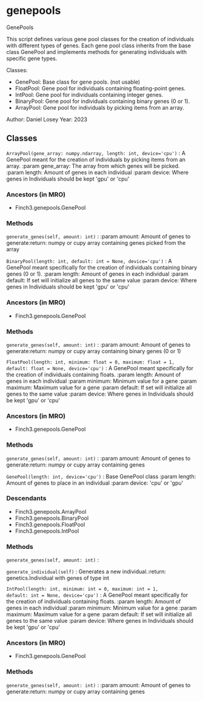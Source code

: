 

genepools
=======================
GenePools

This script defines various gene pool classes for the creation of individuals with different types of genes.
Each gene pool class inherits from the base class GenePool and implements methods for generating individuals
with specific gene types.

Classes:
- GenePool: Base class for gene pools. (not usable)
- FloatPool: Gene pool for individuals containing floating-point genes.
- IntPool: Gene pool for individuals containing integer genes.
- BinaryPool: Gene pool for individuals containing binary genes (0 or 1).
- ArrayPool: Gene pool for individuals by picking items from an array.

Author: Daniel Losey
Year: 2023

Classes
-------

``ArrayPool(gene_array: numpy.ndarray, length: int, device='cpu')``
:   A GenePool meant for the creation of individuals by picking items from an array.
:param gene_array: The array from which genes will be picked.
:param length: Amount of genes in each individual
:param device: Where genes in Individuals should be kept 'gpu' or 'cpu'

### Ancestors (in MRO)

* Finch3.genepools.GenePool

### Methods

``generate_genes(self, amount: int)``
:   :param amount: Amount of genes to generate:return: numpy or cupy array containing genes picked from the array

``BinaryPool(length: int, default: int = None, device='cpu')``
:   A GenePool meant specifically for the creation of individuals containing binary genes (0 or 1).
:param length: Amount of genes in each individual
:param default: If set will initialize all genes to the same value
:param device: Where genes in Individuals should be kept 'gpu' or 'cpu'

### Ancestors (in MRO)

* Finch3.genepools.GenePool

### Methods

``generate_genes(self, amount: int)``
:   :param amount: Amount of genes to generate:return: numpy or cupy array containing binary genes (0 or 1)

``FloatPool(length: int, minimum: float = 0, maximum: float = 1, default: float = None, device='cpu')``
:   A GenePool meant specifically for the creation of individuals containing floats.
:param length: Amount of genes in each individual
:param minimum: Minimum value for a gene
:param maximum: Maximum value for a gene
:param default: If set will initialize all genes to the same value
:param device: Where genes in Individuals should be kept 'gpu' or 'cpu'

### Ancestors (in MRO)

* Finch3.genepools.GenePool

### Methods

``generate_genes(self, amount: int)``
:   :param amount: Amount of genes to generate:return: numpy or cupy array containing genes

``GenePool(length: int, device='cpu')``
:   Base GenePool class
:param length: Amount of genes to place in an individual
:param device: 'cpu' or 'gpu'

### Descendants

* Finch3.genepools.ArrayPool
* Finch3.genepools.BinaryPool
* Finch3.genepools.FloatPool
* Finch3.genepools.IntPool

### Methods

``generate_genes(self, amount: int)``
:

``generate_individual(self)``
:   Generates a new individual.:return: genetics.Individual with genes of type int

``IntPool(length: int, minimum: int = 0, maximum: int = 1, default: int = None, device='cpu')``
:   A GenePool meant specifically for the creation of individuals containing floats.
:param length: Amount of genes in each individual
:param minimum: Minimum value for a gene
:param maximum: Maximum value for a gene
:param default: If set will initialize all genes to the same value
:param device: Where genes in Individuals should be kept 'gpu' or 'cpu'

### Ancestors (in MRO)

* Finch3.genepools.GenePool

### Methods

``generate_genes(self, amount: int)``
:   :param amount: Amount of genes to generate:return: numpy or cupy array containing genes